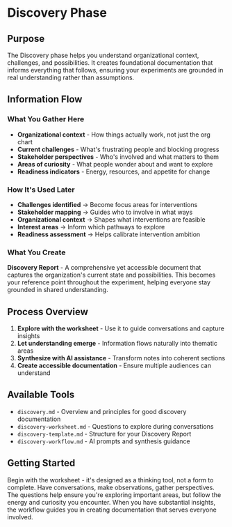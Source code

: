 # Discovery Phase

## Purpose
The Discovery phase helps you understand organizational context, challenges, and possibilities. It creates foundational documentation that informs everything that follows, ensuring your experiments are grounded in real understanding rather than assumptions.

## Information Flow

### What You Gather Here
- **Organizational context** - How things actually work, not just the org chart
- **Current challenges** - What's frustrating people and blocking progress
- **Stakeholder perspectives** - Who's involved and what matters to them
- **Areas of curiosity** - What people wonder about and want to explore
- **Readiness indicators** - Energy, resources, and appetite for change

### How It's Used Later
- **Challenges identified** → Become focus areas for interventions
- **Stakeholder mapping** → Guides who to involve in what ways
- **Organizational context** → Shapes what interventions are feasible
- **Interest areas** → Inform which pathways to explore
- **Readiness assessment** → Helps calibrate intervention ambition

### What You Create
**Discovery Report** - A comprehensive yet accessible document that captures the organization's current state and possibilities. This becomes your reference point throughout the experiment, helping everyone stay grounded in shared understanding.

## Process Overview
1. **Explore with the worksheet** - Use it to guide conversations and capture insights
2. **Let understanding emerge** - Information flows naturally into thematic areas
3. **Synthesize with AI assistance** - Transform notes into coherent sections
4. **Create accessible documentation** - Ensure multiple audiences can understand

## Available Tools
- `discovery.md` - Overview and principles for good discovery documentation
- `discovery-worksheet.md` - Questions to explore during conversations
- `discovery-template.md` - Structure for your Discovery Report
- `discovery-workflow.md` - AI prompts and synthesis guidance

## Getting Started
Begin with the worksheet - it's designed as a thinking tool, not a form to complete. Have conversations, make observations, gather perspectives. The questions help ensure you're exploring important areas, but follow the energy and curiosity you encounter. When you have substantial insights, the workflow guides you in creating documentation that serves everyone involved.
